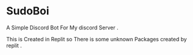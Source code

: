 # SudoBoi
A Simple Discord Bot For My discord Server .



This is Created in Replit so There is some unknown Packages created by replit .
